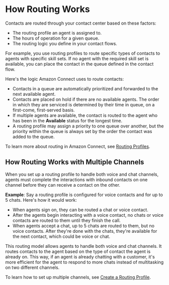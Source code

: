 # How Routing Works<a name="about-routing"></a>

Contacts are routed through your contact center based on these factors: 
+ The routing profile an agent is assigned to\.
+ The hours of operation for a given queue\.
+ The routing logic you define in your contact flows\.

For example, you use routing profiles to route specific types of contacts to agents with specific skill sets\. If no agent with the required skill set is available, you can place the contact in the queue defined in the contact flow\. 

Here's the logic Amazon Connect uses to route contacts: 
+ Contacts in a queue are automatically prioritized and forwarded to the next available agent\.
+ Contacts are placed on hold if there are no available agents\. The order in which they are serviced is determined by their time in queue, on a first\-come, first\-served basis\.
+ If multiple agents are available, the contact is routed to the agent who has been in the **Available** status for the longest time\.
+ A routing profile may assign a priority to one queue over another, but the priority within the queue is always set by the order the contact was added to the queue\.

To learn more about routing in Amazon Connect, see [Routing Profiles](concepts-routing.md)\.

## How Routing Works with Multiple Channels<a name="routing-profile-channels-works"></a>

When you set up a routing profile to handle both voice and chat channels, agents must complete the interactions with inbound contacts on one channel before they can receive a contact on the other\. 

**Example**: Say a routing profile is configured for voice contacts and for up to 5 chats\. Here's how it would work: 
+ When agents sign on, they can be routed a chat or voice contact\.
+ After the agents begin interacting with a voice contact, no chats or voice contacts are routed to them until they finish the call\. 
+ When agents accept a chat, up to 5 chats are routed to them, but no voice contacts\. After they're done with the chats, they're available for the next contact, which could be voice or chat\. 

This routing model allows agents to handle both voice and chat channels\. It routes contacts to the agent based on the type of contact the agent is already on\. This way, if an agent is already chatting with a customer, it's more efficient for the agent to respond to more chats instead of multitasking on two different channels\.

To learn how to set up multiple channels, see [Create a Routing Profile](routing-profiles.md)\.